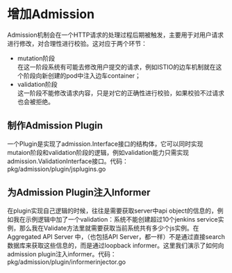# 增加Admission  
Admission机制会在一个HTTP请求的处理过程后期被触发，主要用于对用户请求进行修改，对合理性进行校验。这对应于两个环节：  
- mutation阶段  
在这一阶段系统有可能去修改用户提交的请求，例如ISTIO的边车机制就在这个阶段向新创建的pod中注入边车container；  
- validation阶段  
这一阶段不能修改请求内容，只是对它的正确性进行校验，如果校验不过请求也会被拒绝。  

## 制作Admission Plugin  
一个Plugin是实现了admission.Interface接口的结构体，它可以同时实现mutaion阶段和validation阶段的逻辑，例如validation能力只需实现admission.ValidationInterface接口。代码：  
pkg/admission/plugin/jsplugins.go  

## 为Admission Plugin注入Informer  
在plugin实现自己逻辑的时候，往往是需要获取server中api object的信息的，例如我在示例逻辑中加了一个validation：系统不能创建超过10个jenkins service实例，那么我在Validate方法里就需要获取当前系统共有多少个js实例。在Aggregated API Server 中，（也包括API Server，都一样）不是通过直接search数据库来获取这些信息的，而是通过loopback informer。这里我们演示了如何向admission plugin注入informer。代码：  
pkg/admission/plugin/informerinjector.go  
